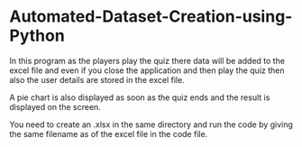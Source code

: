 # Automated-Dataset-Creation-using-Python

In this program as the players play the quiz there data will be added to the excel file and even if you close the application and then play the quiz then also the user details are stored in the excel file.

A pie chart is also displayed as soon as the quiz ends and the result is displayed on the screen.

You need to create an .xlsx in the same directory and run the code by giving the same filename as of the excel file in the code file.

